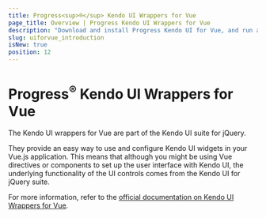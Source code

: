 ```yaml
---
title: Progress<sup>®</sup> Kendo UI Wrappers for Vue
page_title: Overview | Progress Kendo UI Wrappers for Vue
description: "Download and install Progress Kendo UI for Vue, and run a sample application."
slug: uiforvue_introduction
isNew: true
position: 12
---
```


# Progress<sup>®</sup> Kendo UI Wrappers for Vue

The Kendo UI wrappers for Vue are part of the Kendo UI suite for jQuery.

They provide an easy way to use and configure Kendo UI widgets in your Vue.js application. This means that although you might be using Vue directives or components to set up the user interface with Kendo UI, the underlying functionality of the UI controls comes from the Kendo UI for jQuery suite.

For more information, refer to the [official documentation on Kendo UI Wrappers for Vue](http://docs.telerik.com/kendo-ui-wrappers-vue/introduction).

